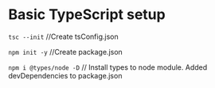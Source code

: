 # Basic TypeScript setup

`tsc --init` //Create tsConfig.json 

`npm init -y` //Create package.json  

`npm i @types/node -D`   // Install types to node module. Added devDependencies to package.json


